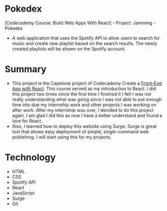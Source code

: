 # Pokedex
[Codecademy Course: Build Web Apps With React] - Project: Jamming - Pokedex
- A web application that uses the Spotify API to allow users to search for music and create new playlist based on the search results. The newly created playlists will be shown on the Spotify account.

# Summary
- This project is the Capstone project of Codecademy Create a [Front-End App with React](https://www.codecademy.com/learn/paths/build-web-apps-with-react). This course served as my introduction to React. I did this project two times since the first time I finished it I felt I was not really understanding what was going since I was not able to put enough time into due my internship work and other projects I was working on after work. After my internship was over, I decided to do this project again. I am glad I did this as now I have a better understand and found a love for React.
- Also, I learned how to deploy this website using Surge. Surge is great tool that allows easy deployment of simple, single-command web publishing. I will start using this for my projects.

# Technology
- HTML
- CSS
- Spotify API
- React 
- JavaScript
- Surge
- Git
